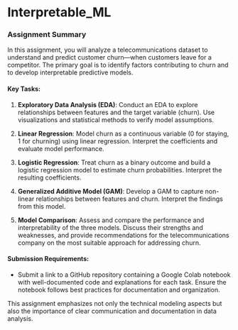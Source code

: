 # Interpretable_ML

### Assignment Summary

In this assignment, you will analyze a telecommunications dataset to understand and predict customer churn—when customers leave for a competitor. The primary goal is to identify factors contributing to churn and to develop interpretable predictive models.

#### Key Tasks:
1. **Exploratory Data Analysis (EDA)**: Conduct an EDA to explore relationships between features and the target variable (churn). Use visualizations and statistical methods to verify model assumptions.
   
2. **Linear Regression**: Model churn as a continuous variable (0 for staying, 1 for churning) using linear regression. Interpret the coefficients and evaluate model performance.

3. **Logistic Regression**: Treat churn as a binary outcome and build a logistic regression model to estimate churn probabilities. Interpret the resulting coefficients.

4. **Generalized Additive Model (GAM)**: Develop a GAM to capture non-linear relationships between features and churn. Interpret the findings from this model.

5. **Model Comparison**: Assess and compare the performance and interpretability of the three models. Discuss their strengths and weaknesses, and provide recommendations for the telecommunications company on the most suitable approach for addressing churn.

#### Submission Requirements:
- Submit a link to a GitHub repository containing a Google Colab notebook with well-documented code and explanations for each task. Ensure the notebook follows best practices for documentation and organization.

This assignment emphasizes not only the technical modeling aspects but also the importance of clear communication and documentation in data analysis.
